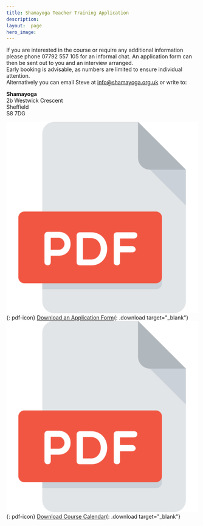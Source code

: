 ```yaml
---
title: Shamayoga Teacher Training Application
description:
layout:  page
hero_image:
---
```


If you are interested in the course or require any additional information please phone 07792 557 105 for an informal chat. An application form can then be sent out to you and an interview arranged.<br>Early booking is advisable, as numbers are limited to ensure individual attention.<br>Alternatively you can email Steve at [info@shamayoga.org.uk](mailto:info@shamayoga.org.uk) or write to:

**Shamayoga**<br>2b Westwick Crescent<br>Sheffield<br>S8 7DG

![](../../assets/pdf.svg){: pdf-icon} [Download an Application Form](https://downloads.shamayoga.org.uk/appForm.pdf){: .download target="_blank"}
![](../../assets/pdf.svg){: pdf-icon} [Download Course Calendar](https://downloads.shamayoga.org.uk/yogateaching2019calendar.pdf){: .download target="_blank"}

&nbsp;

